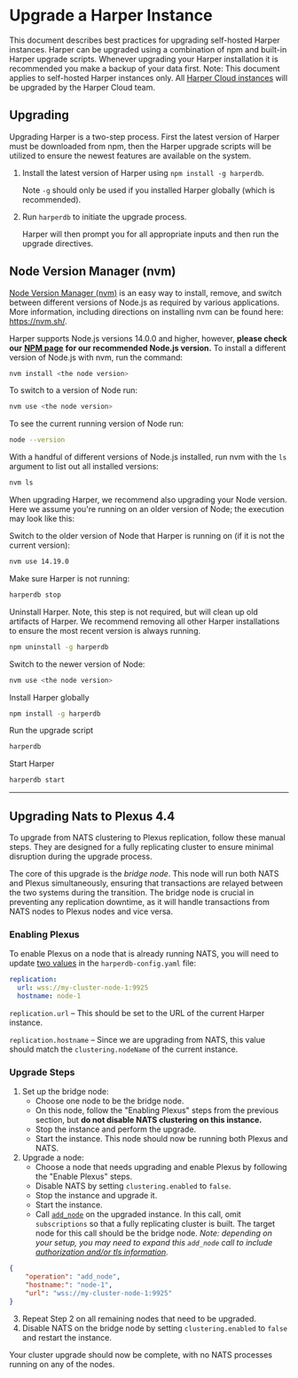 # Upgrade a Harper Instance

This document describes best practices for upgrading self-hosted Harper instances. Harper can be upgraded using a combination of npm and built-in Harper upgrade scripts. Whenever upgrading your Harper installation it is recommended you make a backup of your data first. Note: This document applies to self-hosted Harper instances only. All [Harper Cloud instances](harper-cloud/) will be upgraded by the Harper Cloud team.

## Upgrading

Upgrading Harper is a two-step process. First the latest version of Harper must be downloaded from npm, then the Harper upgrade scripts will be utilized to ensure the newest features are available on the system.

1.  Install the latest version of Harper using `npm install -g harperdb`.

    Note `-g` should only be used if you installed Harper globally (which is recommended).

2.  Run `harperdb` to initiate the upgrade process.

    Harper will then prompt you for all appropriate inputs and then run the upgrade directives.

## Node Version Manager (nvm)

[Node Version Manager (nvm)](http://nvm.sh/) is an easy way to install, remove, and switch between different versions of Node.js as required by various applications. More information, including directions on installing nvm can be found here: https://nvm.sh/.

Harper supports Node.js versions 14.0.0 and higher, however, **please check our** [**NPM page**](https://www.npmjs.com/package/harperdb) **for our recommended Node.js version.** To install a different version of Node.js with nvm, run the command:

```bash
nvm install <the node version>
```

To switch to a version of Node run:

```bash
nvm use <the node version>
```

To see the current running version of Node run:

```bash
node --version
```

With a handful of different versions of Node.js installed, run nvm with the `ls` argument to list out all installed versions:

```bash
nvm ls
```

When upgrading Harper, we recommend also upgrading your Node version. Here we assume you're running on an older version of Node; the execution may look like this:

Switch to the older version of Node that Harper is running on (if it is not the current version):

```bash
nvm use 14.19.0
```

Make sure Harper is not running:

```bash
harperdb stop
```

Uninstall Harper. Note, this step is not required, but will clean up old artifacts of Harper. We recommend removing all other Harper installations to ensure the most recent version is always running.

```bash
npm uninstall -g harperdb
```

Switch to the newer version of Node:

```bash
nvm use <the node version>
```

Install Harper globally

```bash
npm install -g harperdb
```

Run the upgrade script

```bash
harperdb
```

Start Harper

```bash
harperdb start
```

---

## Upgrading Nats to Plexus 4.4

To upgrade from NATS clustering to Plexus replication, follow these manual steps. They are designed for a fully replicating cluster to ensure minimal disruption during the upgrade process.

The core of this upgrade is the _bridge node_. This node will run both NATS and Plexus simultaneously, ensuring that transactions are relayed between the two systems during the transition. The bridge node is crucial in preventing any replication downtime, as it will handle transactions from NATS nodes to Plexus nodes and vice versa.

### Enabling Plexus

To enable Plexus on a node that is already running NATS, you will need to update [two values](configuration.md) in the `harperdb-config.yaml` file:

```yaml
replication:
  url: wss://my-cluster-node-1:9925
  hostname: node-1
```

`replication.url` – This should be set to the URL of the current Harper instance.

`replication.hostname` – Since we are upgrading from NATS, this value should match the `clustering.nodeName` of the current instance.

### Upgrade Steps

1. Set up the bridge node:
   - Choose one node to be the bridge node.
   - On this node, follow the "Enabling Plexus" steps from the previous section, but **do not disable NATS clustering on this instance.**
   - Stop the instance and perform the upgrade.
   - Start the instance. This node should now be running both Plexus and NATS.
2. Upgrade a node:
   - Choose a node that needs upgrading and enable Plexus by following the "Enable Plexus" steps.
   - Disable NATS by setting `clustering.enabled` to `false`.
   - Stop the instance and upgrade it.
   - Start the instance.
   - Call [`add_node`](../developers/operations-api/clustering.md#add-node) on the upgraded instance. In this call, omit `subscriptions` so that a fully replicating cluster is built. The target node for this call should be the bridge node. _Note: depending on your setup, you may need to expand this `add_node` call to include_ [_authorization and/or tls information_](../developers/operations-api/clustering.md#add-node)_._

```json
{
	"operation": "add_node",
	"hostname:": "node-1",
	"url": "wss://my-cluster-node-1:9925"
}
```

3. Repeat Step 2 on all remaining nodes that need to be upgraded.
4. Disable NATS on the bridge node by setting `clustering.enabled` to `false` and restart the instance.

Your cluster upgrade should now be complete, with no NATS processes running on any of the nodes.
